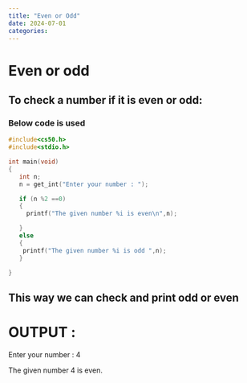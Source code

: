 ```yaml
---
title: "Even or Odd"
date: 2024-07-01
categories:
---
```


# Even or odd
## To check a number if it is even or odd:
### Below code is used 
```C
#include<cs50.h>
#include<stdio.h>

int main(void)
{
   int n;
   n = get_int("Enter your number : ");

   if (n %2 ==0)
   {
     printf("The given number %i is even\n",n);

   }
   else
   {
    printf("The given number %i is odd ",n);
   }

}

```
## This way we can check and print odd or even

# OUTPUT :

Enter your number : 4

The given number 4 is even.





